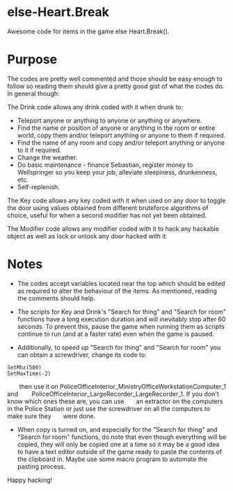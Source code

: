 # else-Heart.Break
Awesome code for items in the game else Heart.Break().

# Purpose
The codes are pretty well commented and those should be easy enough to follow so reading them should give a pretty good gist of what the codes do. In general though:

The Drink code allows any drink coded with it when drunk to:
* Teleport anyone or anything to anyone or anything or anywhere.
* Find the name or position of anyone or anything in the room or entire world, copy them and/or teleport anything or anyone to them if required.
* Find the name of any room and copy and/or teleport anything or anyone to it if required.
* Change the weather.
* Do basic maintenance - finance Sebastian, register money to Wellspringer so you keep your job, alleviate sleepiness, drunkenness, etc.
* Self-replenish.

The Key code allows any key coded with it when used on any door to toggle the door using values obtained from different bruteforce algorithms of choice, useful for when a second modifier has not yet been obtained.

The Modifier code allows any modifier coded with it to hack any hackable object as well as lock or unlock any door hacked with it.

# Notes
* The codes accept variables located near the top which should be edited as required to alter the behaviour of the items. As mentioned, reading the comments should help.

* The scripts for Key and Drink's "Search for thing" and "Search for room" functions have a long execution duration and will inevitably stop after 60 seconds. To prevent this, pause the game when running them as scripts continue to run (and at a faster rate) even when the game is paused.

* Additionally, to speed up "Search for thing" and "Search for room" you can obtain a screwdriver, change its code to:

```
SetMhz(500)
SetMaxTime(-2)
```

&nbsp;&nbsp;&nbsp;&nbsp;&nbsp;&nbsp;&nbsp;then use it on PoliceOfficeInterior_MinistryOfficeWorkstationComputer_1 and &nbsp;&nbsp;&nbsp;&nbsp;&nbsp;&nbsp;&nbsp;PoliceOfficeInterior_LargeRecorder_LargeRecorder_1. If you don't know which ones these are, you can use&nbsp;&nbsp;&nbsp;&nbsp;&nbsp;&nbsp;&nbsp;an extractor on the computers in the Police Station or just use the screwdriver on all the computers to make sure they&nbsp;&nbsp;&nbsp;&nbsp;&nbsp;&nbsp;&nbsp;were done.

* When copy is turned on, and especially for the "Search for thing" and "Search for room" functions, do note that even though everything will be copied, they will only be copied one at a time so it may be a good idea to have a text editor outside of the game ready to paste the contents of the clipboard in. Maybe use some macro program to automate the pasting process.

Happy hacking!
